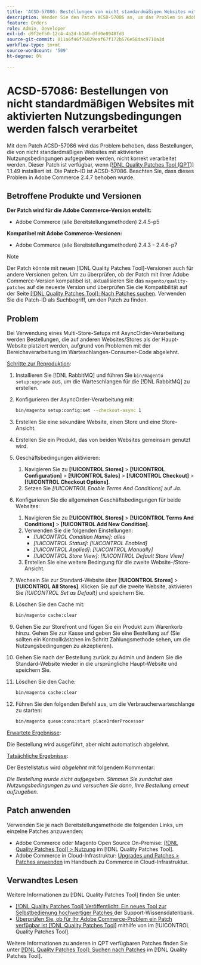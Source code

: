 ```yaml
---
title: 'ACSD-57086: Bestellungen von nicht standardmäßigen Websites mit aktivierten Nutzungsbedingungen werden falsch verarbeitet'
description: Wenden Sie den Patch ACSD-57086 an, um das Problem in Adobe Commerce zu beheben, bei dem Bestellungen, die von nicht standardmäßigen Websites mit aktivierten Nutzungsbedingungen aufgegeben werden, nicht korrekt verarbeitet werden.
feature: Orders
role: Admin, Developer
exl-id: d9f2ef50-12c4-4a2d-b140-dfd0e8948fd3
source-git-commit: 011a6f46f76029eaf67f172b576e58dac9710a3d
workflow-type: tm+mt
source-wordcount: '509'
ht-degree: 0%

---
```


# ACSD-57086: Bestellungen von nicht standardmäßigen Websites mit aktivierten Nutzungsbedingungen werden falsch verarbeitet

Mit dem Patch ACSD-57086 wird das Problem behoben, dass Bestellungen, die von nicht standardmäßigen Websites mit aktivierten Nutzungsbedingungen aufgegeben werden, nicht korrekt verarbeitet werden. Dieser Patch ist verfügbar, wenn [[!DNL Quality Patches Tool (QPT)]](https://experienceleague.adobe.com/en/docs/commerce-operations/tools/quality-patches-tool/quality-patches-tool-to-self-serve-quality-patches) 1.1.49 installiert ist. Die Patch-ID ist ACSD-57086. Beachten Sie, dass dieses Problem in Adobe Commerce 2.4.7 behoben wurde.

## Betroffene Produkte und Versionen

**Der Patch wird für die Adobe Commerce-Version erstellt:**

* Adobe Commerce (alle Bereitstellungsmethoden) 2.4.5-p5

**Kompatibel mit Adobe Commerce-Versionen:**

* Adobe Commerce (alle Bereitstellungsmethoden) 2.4.3 - 2.4.6-p7

>[!NOTE]
>
>Der Patch könnte mit neuen [!DNL Quality Patches Tool]-Versionen auch für andere Versionen gelten. Um zu überprüfen, ob der Patch mit Ihrer Adobe Commerce-Version kompatibel ist, aktualisieren Sie das `magento/quality-patches` auf die neueste Version und überprüfen Sie die Kompatibilität auf der Seite [[!DNL Quality Patches Tool]: Nach Patches suchen](https://experienceleague.adobe.com/tools/commerce-quality-patches/index.html). Verwenden Sie die Patch-ID als Suchbegriff, um den Patch zu finden.

## Problem

Bei Verwendung eines Multi-Store-Setups mit AsyncOrder-Verarbeitung werden Bestellungen, die auf anderen Websites/Stores als der Haupt-Website platziert werden, aufgrund von Problemen mit der Bereichsverarbeitung im Warteschlangen-Consumer-Code abgelehnt.

<u>Schritte zur Reproduktion</u>:

1. Installieren Sie [!DNL RabbitMQ] und führen Sie `bin/magento setup:upgrade` aus, um die Warteschlangen für die [!DNL RabbitMQ] zu erstellen.
1. Konfigurieren der AsyncOrder-Verarbeitung mit:

   ```bash
   bin/magento setup:config:set --checkout-async 1
   ```

1. Erstellen Sie eine sekundäre Website, einen Store und eine Store-Ansicht.
1. Erstellen Sie ein Produkt, das von beiden Websites gemeinsam genutzt wird.
1. Geschäftsbedingungen aktivieren:
   1. Navigieren Sie zu **[!UICONTROL Stores]** > **[!UICONTROL Configuration]** > **[!UICONTROL Sales]** > **[!UICONTROL Checkout]** > **[!UICONTROL Checkout Options]**.
   1. Setzen Sie *[!UICONTROL Enable Terms And Conditions]* auf *Ja*.
1. Konfigurieren Sie die allgemeinen Geschäftsbedingungen für beide Websites:
   1. Navigieren Sie zu **[!UICONTROL Stores]** > **[!UICONTROL Terms And Conditions]** > **[!UICONTROL Add New Condition]**.
   1. Verwenden Sie die folgenden Einstellungen:
      * *[!UICONTROL Condition Name]*: *alles*
      * *[!UICONTROL Status]*: *[!UICONTROL Enabled]*
      * *[!UICONTROL Applied]*: *[!UICONTROL Manually]*
      * *[!UICONTROL Store View]*: *[!UICONTROL Default Store View]*
   1. Erstellen Sie eine weitere Bedingung für die zweite Website-/Store-Ansicht.
1. Wechseln Sie zur Standard-Website über **[!UICONTROL Stores]** > **[!UICONTROL All Stores]**. Klicken Sie auf die zweite Website, aktivieren Sie *[!UICONTROL Set as Default]* und speichern Sie.
1. Löschen Sie den Cache mit:

   ```bash
   bin/magento cache:clear
   ```

1. Gehen Sie zur Storefront und fügen Sie ein Produkt zum Warenkorb hinzu. Gehen Sie zur Kasse und geben Sie eine Bestellung auf (Sie sollten ein Kontrollkästchen im Schritt Zahlungsmethode sehen, um die Nutzungsbedingungen zu akzeptieren).
1. Gehen Sie nach der Bestellung zurück zu Admin und ändern Sie die Standard-Website wieder in die ursprüngliche Haupt-Website und speichern Sie.
1. Löschen Sie den Cache:

   ```bash
   bin/magento cache:clear
   ```

1. Führen Sie den folgenden Befehl aus, um die Verbraucherwarteschlange zu starten:

   ```bash
   bin/magento queue:cons:start placeOrderProcessor
   ```

<u>Erwartete Ergebnisse</u>:

Die Bestellung wird ausgeführt, aber nicht automatisch abgelehnt.

<u>Tatsächliche Ergebnisse</u>:

Der Bestellstatus wird *abgelehnt* mit folgendem Kommentar:

*Die Bestellung wurde nicht aufgegeben. Stimmen Sie zunächst den Nutzungsbedingungen zu und versuchen Sie dann, Ihre Bestellung erneut aufzugeben.*

## Patch anwenden

Verwenden Sie je nach Bereitstellungsmethode die folgenden Links, um einzelne Patches anzuwenden:

* Adobe Commerce oder Magento Open Source On-Premise: [[!DNL Quality Patches Tool] > Nutzung](/help/tools/quality-patches-tool/usage.md) im [!DNL Quality Patches Tool].
* Adobe Commerce in Cloud-Infrastruktur: [Upgrades und Patches > Patches anwenden](https://experienceleague.adobe.com/docs/commerce-cloud-service/user-guide/develop/upgrade/apply-patches.html) im Handbuch zu Commerce in Cloud-Infrastruktur.

## Verwandtes Lesen

Weitere Informationen zu [!DNL Quality Patches Tool] finden Sie unter:

* [[!DNL Quality Patches Tool] Veröffentlicht: Ein neues Tool zur Selbstbedienung hochwertiger Patches ](https://experienceleague.adobe.com/en/docs/commerce-operations/tools/quality-patches-tool/quality-patches-tool-to-self-serve-quality-patches) der Support-Wissensdatenbank.
* [Überprüfen Sie, ob für Ihr Adobe Commerce-Problem ein Patch verfügbar ist [!DNL Quality Patches Tool]](/help/tools/quality-patches-tool/patches-available-in-qpt/check-patch-for-magento-issue-with-magento-quality-patches.md) mithilfe von im [!UICONTROL Quality Patches Tool].


Weitere Informationen zu anderen in QPT verfügbaren Patches finden Sie unter [[!DNL Quality Patches Tool]: Suchen nach Patches](https://experienceleague.adobe.com/tools/commerce-quality-patches/index.html) im [!DNL Quality Patches Tool].
